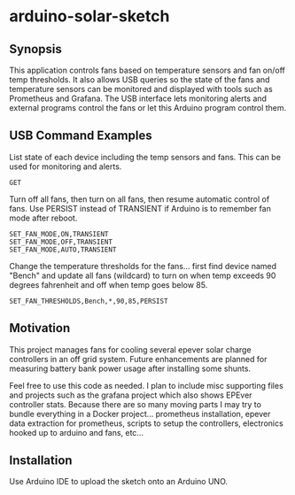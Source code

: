 # arduino-solar-sketch

## Synopsis

This application controls fans based on temperature sensors and fan on/off temp thresholds.  It also allows USB
queries so the state of the fans and temperature sensors can be monitored and displayed with tools such as Prometheus
and Grafana.  The USB interface lets monitoring alerts and external programs control the fans or let this Arduino
program control them.

## USB Command Examples

List state of each device including the temp sensors and fans.  This can be used for monitoring and alerts.
```
GET
```

Turn off all fans, then turn on all fans, then resume automatic control of fans.  Use PERSIST instead of TRANSIENT
if Arduino is to remember fan mode after reboot.
```
SET_FAN_MODE,ON,TRANSIENT
SET_FAN_MODE,OFF,TRANSIENT
SET_FAN_MODE,AUTO,TRANSIENT
```

Change the temperature thresholds for the fans... first find device named "Bench" and update all fans (wildcard) to turn on when
temp exceeds 90 degrees fahrenheit and off when temp goes below 85.
```
SET_FAN_THRESHOLDS,Bench,*,90,85,PERSIST
```

## Motivation

This project manages fans for cooling several epever solar charge controllers in an off grid system.  Future enhancements
are planned for measuring battery bank power usage after installing some shunts.

Feel free to use this code as needed.  I plan to include misc supporting files and projects such
as the grafana project which also shows EPEver controller stats.  Because there are so many
moving parts I may try to bundle everything in a Docker project... prometheus installation,
epever data extraction for prometheus, scripts to setup the controllers, electronics hooked up
to arduino and fans, etc...


## Installation

Use Arduino IDE to upload the sketch onto an Arduino UNO.


